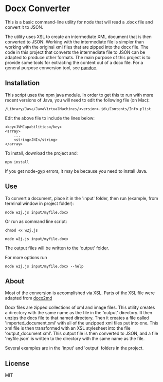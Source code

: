 # Docx Converter

This is a basic command-line utility for node that will read a .docx file 
and convert it to JSON. 

The utility uses XSL to create an intermediate XML document that is then
converted to JSON. Working with the intermediate file is simpler than
working with the original xml files that are zipped into the docx file. The code
in this project that converts the intermediate file to JSON can be adapted
to produce other formats. The main purpose of this project is to provide some tools for 
extracting the content out of a docx file. For a general purpose conversion 
tool, see [pandoc](http://www.pandoc.org).

## Installation

This script uses the npm java module. In order to get this to run with more recent versions of Java,
you will need to edit the following file (on Mac):

    /Library/Java/JavaVirtualMachines/<version>.jdk/Contents/Info.plist 

Edit the above file to include the lines below:

    <key>JVMCapabilities</key>
    <array>
        ...
        <string>JNI</string>
    </array>


To install, download the project and:

    npm install
    
If you get node-gyp errors, it may be because you need to install Java.     

## Use

To convert a document, place it in the 'input' folder, then run (example, from
terminal window in project folder):

    node w2j.js input/myfile.docx

Or run as command line script:

    chmod +x w2j.js

    node w2j.js input/myfile.docx
    
The output files will be written to the 'output' folder.

For more options run

    node w2j.js input/myfile.docx --help
    
## About
    
Most of the conversion is accomplished via XSL. Parts of the XSL file were 
adapted from [docx2md](https://github.com/matb33/docx2md)

Docx files are zipped collections of xml and image files. This utility creates
a directory with the same name as the file in the 'output' directory. It then 
unzips the docs file to that named directory. Then it creates a file called 
'imported_document.xml' with all of the unzipped xml files put into one. This
xml file is then transformed with an XSL stylesheet into the file 'output_document.xml'. 
This output file is then converted to JSON, and a file 'myfile.json' is written
to the directory with the same name as the file. 

Several examples are in the 'input' and 'output' folders in the project.
 

## License
 
MIT    